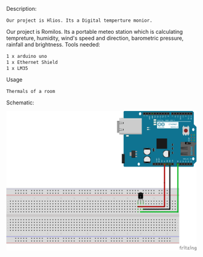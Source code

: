 Description:

    Our project is Hlios. Its a Digital temperture monior. 
    
Our project is Romilos. Its a portable meteo station which is calculating tempreture, humidity, wind's speed and direction, barometric pressure, rainfall and brightness.
Tools needed:

    1 x arduino uno
    1 x Ethernet Shield
    1 x LM35
    
Usage

    Thermals of a room

Schematic:

![alt text](https://github.com/thanosmour98/ethernet_arduino_lm35/blob/master/44597674_1904603136284999_1294697309895917568_n.png)

